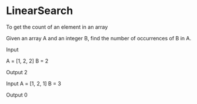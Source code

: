 # LinearSearch
To get the count of an element in an array

Given an array A and an integer B, find the number of occurrences of B in A.



Input

A = [1, 2, 2]
B = 2 

Output
2

Input
A = [1, 2, 1]
B = 3 

Output
0
